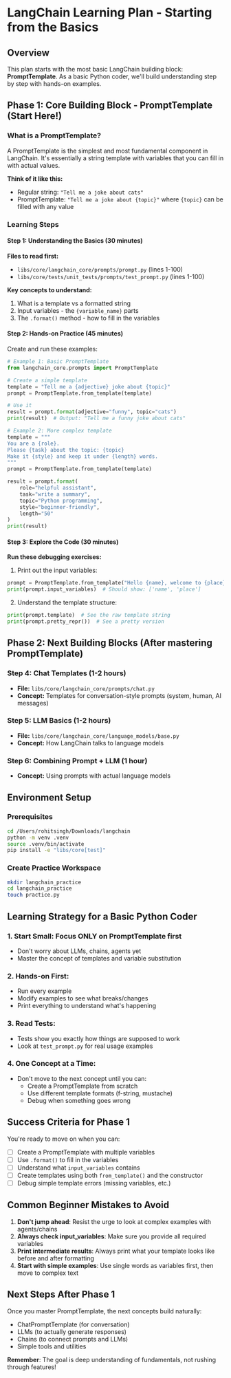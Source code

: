# LangChain Learning Plan - Starting from the Basics

## Overview
This plan starts with the most basic LangChain building block: **PromptTemplate**. As a basic Python coder, we'll build understanding step by step with hands-on examples.

## Phase 1: Core Building Block - PromptTemplate (Start Here!)

### What is a PromptTemplate?
A PromptTemplate is the simplest and most fundamental component in LangChain. It's essentially a string template with variables that you can fill in with actual values.

**Think of it like this:**
- Regular string: `"Tell me a joke about cats"`
- PromptTemplate: `"Tell me a joke about {topic}"` where `{topic}` can be filled with any value

### Learning Steps

#### Step 1: Understanding the Basics (30 minutes)
**Files to read first:**
- `libs/core/langchain_core/prompts/prompt.py` (lines 1-100)
- `libs/core/tests/unit_tests/prompts/test_prompt.py` (lines 1-100)

**Key concepts to understand:**
1. What is a template vs a formatted string
2. Input variables - the `{variable_name}` parts
3. The `.format()` method - how to fill in the variables

#### Step 2: Hands-on Practice (45 minutes)
Create and run these examples:

```python
# Example 1: Basic PromptTemplate
from langchain_core.prompts import PromptTemplate

# Create a simple template
template = "Tell me a {adjective} joke about {topic}"
prompt = PromptTemplate.from_template(template)

# Use it
result = prompt.format(adjective="funny", topic="cats")
print(result)  # Output: "Tell me a funny joke about cats"
```

```python
# Example 2: More complex template
template = """
You are a {role}.
Please {task} about the topic: {topic}
Make it {style} and keep it under {length} words.
"""
prompt = PromptTemplate.from_template(template)

result = prompt.format(
    role="helpful assistant",
    task="write a summary",
    topic="Python programming",
    style="beginner-friendly",
    length="50"
)
print(result)
```

#### Step 3: Explore the Code (30 minutes)
**Run these debugging exercises:**

1. Print out the input variables:
```python
prompt = PromptTemplate.from_template("Hello {name}, welcome to {place}!")
print(prompt.input_variables)  # Should show: ['name', 'place']
```

2. Understand the template structure:
```python
print(prompt.template)  # See the raw template string
print(prompt.pretty_repr())  # See a pretty version
```

## Phase 2: Next Building Blocks (After mastering PromptTemplate)

### Step 4: Chat Templates (1-2 hours)
- **File:** `libs/core/langchain_core/prompts/chat.py`
- **Concept:** Templates for conversation-style prompts (system, human, AI messages)

### Step 5: LLM Basics (1-2 hours)
- **File:** `libs/core/langchain_core/language_models/base.py`
- **Concept:** How LangChain talks to language models

### Step 6: Combining Prompt + LLM (1 hour)
- **Concept:** Using prompts with actual language models

## Environment Setup

### Prerequisites
```bash
cd /Users/rohitsingh/Downloads/langchain
python -m venv .venv
source .venv/bin/activate
pip install -e "libs/core[test]"
```

### Create Practice Workspace
```bash
mkdir langchain_practice
cd langchain_practice
touch practice.py
```

## Learning Strategy for a Basic Python Coder

### 1. **Start Small**: Focus ONLY on PromptTemplate first
- Don't worry about LLMs, chains, agents yet
- Master the concept of templates and variable substitution

### 2. **Hands-on First**:
- Run every example
- Modify examples to see what breaks/changes
- Print everything to understand what's happening

### 3. **Read Tests**:
- Tests show you exactly how things are supposed to work
- Look at `test_prompt.py` for real usage examples

### 4. **One Concept at a Time**:
- Don't move to the next concept until you can:
  - Create a PromptTemplate from scratch
  - Use different template formats (f-string, mustache)
  - Debug when something goes wrong

## Success Criteria for Phase 1

You're ready to move on when you can:
- [ ] Create a PromptTemplate with multiple variables
- [ ] Use `.format()` to fill in the variables
- [ ] Understand what `input_variables` contains
- [ ] Create templates using both `from_template()` and the constructor
- [ ] Debug simple template errors (missing variables, etc.)

## Common Beginner Mistakes to Avoid

1. **Don't jump ahead**: Resist the urge to look at complex examples with agents/chains
2. **Always check input_variables**: Make sure you provide all required variables
3. **Print intermediate results**: Always print what your template looks like before and after formatting
4. **Start with simple examples**: Use single words as variables first, then move to complex text

## Next Steps After Phase 1

Once you master PromptTemplate, the next concepts build naturally:
- ChatPromptTemplate (for conversation)
- LLMs (to actually generate responses)
- Chains (to connect prompts and LLMs)
- Simple tools and utilities

**Remember**: The goal is deep understanding of fundamentals, not rushing through features!
